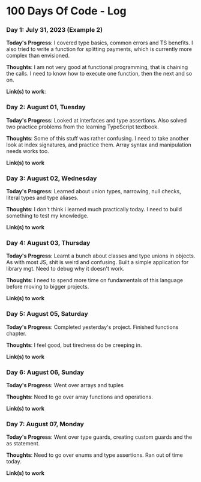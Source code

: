 # 100 Days Of Code - Log

### Day 1: July 31, 2023 (Example 2)

**Today's Progress**: I covered type basics, common errors and TS benefits. I also tried to write a function for splitting payments, which is currently more complex than envisioned.

**Thoughts**: I am not very good at functional programming, that is chaining the calls. I need to know how to execute one function, then the next and so on.

**Link(s) to work**: 


### Day 2: August 01, Tuesday

**Today's Progress**: Looked at interfaces and type assertions. Also solved two practice problems from the learning TypeScript textbook.

**Thoughts**: Some of this stuff was rather confusing. I need to take another look at index signatures, and practice them. Array syntax and manipulation needs works too.

**Link(s) to work**

### Day 3: August 02, Wednesday

**Today's Progress**: Learned about union types, narrowing, null checks, literal types and type aliases.

**Thoughts**: I don't think i learned much practically today. I need to build something to test my knowledge.

**Link(s) to work**

### Day 4: August 03, Thursday

**Today's Progress**: Learnt a bunch about classes and type unions in objects. As with most JS, shit is weird and confusing. Built a simple application for library mgt. Need to debug why it doesn't work.

**Thoughts**: I need to spend more time on fundamentals of this language before moving to bigger projects.

**Link(s) to work**

### Day 5: August 05, Saturday

**Today's Progress**: Completed yesterday's project. Finished functions chapter.

**Thoughts**: I feel good, but tiredness do be creeping in.

**Link(s) to work**

### Day 6: August 06, Sunday

**Today's Progress**: Went over arrays and tuples

**Thoughts**: Need to go over array functions and operations.

**Link(s) to work**

### Day 7: August 07, Monday

**Today's Progress**: Went over type guards, creating custom guards and the as statement.

**Thoughts**: Need to go over enums and type assertions. Ran out of time today.

**Link(s) to work**